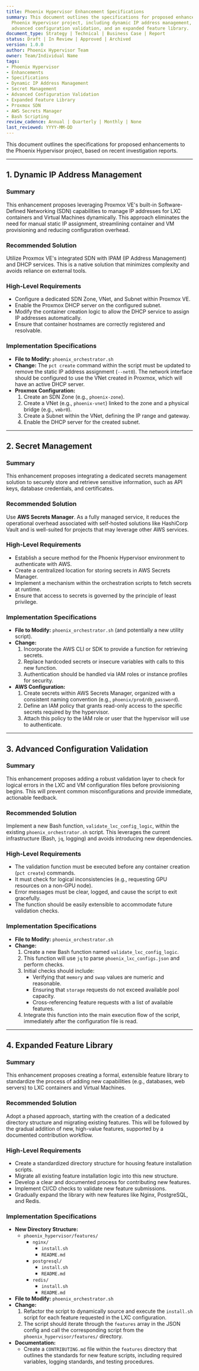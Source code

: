 ```yaml
---
title: Phoenix Hypervisor Enhancement Specifications
summary: This document outlines the specifications for proposed enhancements to the
  Phoenix Hypervisor project, including dynamic IP address management, secret management,
  advanced configuration validation, and an expanded feature library.
document_type: Strategy | Technical | Business Case | Report
status: Draft | In Review | Approved | Archived
version: 1.0.0
author: Phoenix Hypervisor Team
owner: Team/Individual Name
tags:
- Phoenix Hypervisor
- Enhancements
- Specifications
- Dynamic IP Address Management
- Secret Management
- Advanced Configuration Validation
- Expanded Feature Library
- Proxmox SDN
- AWS Secrets Manager
- Bash Scripting
review_cadence: Annual | Quarterly | Monthly | None
last_reviewed: YYYY-MM-DD
---
```

This document outlines the specifications for proposed enhancements to the Phoenix Hypervisor project, based on recent investigation reports.

---

## 1. Dynamic IP Address Management

### Summary
This enhancement proposes leveraging Proxmox VE's built-in Software-Defined Networking (SDN) capabilities to manage IP addresses for LXC containers and Virtual Machines dynamically. This approach eliminates the need for manual static IP assignment, streamlining container and VM provisioning and reducing configuration overhead.

### Recommended Solution
Utilize Proxmox VE's integrated SDN with IPAM (IP Address Management) and DHCP services. This is a native solution that minimizes complexity and avoids reliance on external tools.

### High-Level Requirements
- Configure a dedicated SDN Zone, VNet, and Subnet within Proxmox VE.
- Enable the Proxmox DHCP server on the configured subnet.
- Modify the container creation logic to allow the DHCP service to assign IP addresses automatically.
- Ensure that container hostnames are correctly registered and resolvable.

### Implementation Specifications
- **File to Modify:** `phoenix_orchestrator.sh`
- **Change:** The `pct create` command within the script must be updated to remove the static IP address assignment (`--net0`). The network interface should be configured to use the VNet created in Proxmox, which will have an active DHCP server.
- **Proxmox Configuration:**
    1.  Create an SDN Zone (e.g., `phoenix-zone`).
    2.  Create a VNet (e.g., `phoenix-vnet`) linked to the zone and a physical bridge (e.g., `vmbr0`).
    3.  Create a Subnet within the VNet, defining the IP range and gateway.
    4.  Enable the DHCP server for the created subnet.

---

## 2. Secret Management

### Summary
This enhancement proposes integrating a dedicated secrets management solution to securely store and retrieve sensitive information, such as API keys, database credentials, and certificates.

### Recommended Solution
Use **AWS Secrets Manager**. As a fully managed service, it reduces the operational overhead associated with self-hosted solutions like HashiCorp Vault and is well-suited for projects that may leverage other AWS services.

### High-Level Requirements
- Establish a secure method for the Phoenix Hypervisor environment to authenticate with AWS.
- Create a centralized location for storing secrets in AWS Secrets Manager.
- Implement a mechanism within the orchestration scripts to fetch secrets at runtime.
- Ensure that access to secrets is governed by the principle of least privilege.

### Implementation Specifications
- **File to Modify:** `phoenix_orchestrator.sh` (and potentially a new utility script).
- **Change:**
    1.  Incorporate the AWS CLI or SDK to provide a function for retrieving secrets.
    2.  Replace hardcoded secrets or insecure variables with calls to this new function.
    3.  Authentication should be handled via IAM roles or instance profiles for security.
- **AWS Configuration:**
    1.  Create secrets within AWS Secrets Manager, organized with a consistent naming convention (e.g., `phoenix/prod/db_password`).
    2.  Define an IAM policy that grants read-only access to the specific secrets required by the hypervisor.
    3.  Attach this policy to the IAM role or user that the hypervisor will use to authenticate.

---

## 3. Advanced Configuration Validation

### Summary
This enhancement proposes adding a robust validation layer to check for logical errors in the LXC and VM configuration files before provisioning begins. This will prevent common misconfigurations and provide immediate, actionable feedback.

### Recommended Solution
Implement a new Bash function, `validate_lxc_config_logic`, within the existing `phoenix_orchestrator.sh` script. This leverages the current infrastructure (Bash, `jq`, logging) and avoids introducing new dependencies.

### High-Level Requirements
- The validation function must be executed before any container creation (`pct create`) commands.
- It must check for logical inconsistencies (e.g., requesting GPU resources on a non-GPU node).
- Error messages must be clear, logged, and cause the script to exit gracefully.
- The function should be easily extensible to accommodate future validation checks.

### Implementation Specifications
- **File to Modify:** `phoenix_orchestrator.sh`
- **Change:**
    1.  Create a new Bash function named `validate_lxc_config_logic`.
    2.  This function will use `jq` to parse `phoenix_lxc_configs.json` and perform checks.
    3.  Initial checks should include:
        - Verifying that `memory` and `swap` values are numeric and reasonable.
        - Ensuring that `storage` requests do not exceed available pool capacity.
        - Cross-referencing feature requests with a list of available features.
    4.  Integrate this function into the main execution flow of the script, immediately after the configuration file is read.

---

## 4. Expanded Feature Library

### Summary
This enhancement proposes creating a formal, extensible feature library to standardize the process of adding new capabilities (e.g., databases, web servers) to LXC containers and Virtual Machines.

### Recommended Solution
Adopt a phased approach, starting with the creation of a dedicated directory structure and migrating existing features. This will be followed by the gradual addition of new, high-value features, supported by a documented contribution workflow.

### High-Level Requirements
- Create a standardized directory structure for housing feature installation scripts.
- Migrate all existing feature installation logic into this new structure.
- Develop a clear and documented process for contributing new features.
- Implement CI/CD checks to validate new feature submissions.
- Gradually expand the library with new features like Nginx, PostgreSQL, and Redis.

### Implementation Specifications
- **New Directory Structure:**
    - `phoenix_hypervisor/features/`
        - `nginx/`
            - `install.sh`
            - `README.md`
        - `postgresql/`
            - `install.sh`
            - `README.md`
        - `redis/`
            - `install.sh`
            - `README.md`
- **File to Modify:** `phoenix_orchestrator.sh`
- **Change:**
    1.  Refactor the script to dynamically source and execute the `install.sh` script for each feature requested in the LXC configuration.
    2.  The script should iterate through the `features` array in the JSON config and call the corresponding script from the `phoenix_hypervisor/features/` directory.
- **Documentation:**
    - Create a `CONTRIBUTING.md` file within the `features` directory that outlines the standards for new feature scripts, including required variables, logging standards, and testing procedures.
